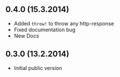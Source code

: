 ## 0.4.0 (15.3.2014)

- Added `throw!` to throw any http-response
- Fixed documentation bug
- New Docs

## 0.3.0 (13.2.2014)

- Initial public version